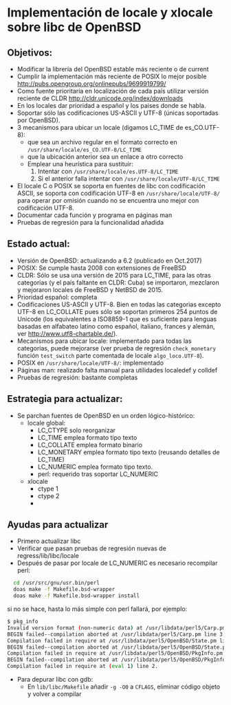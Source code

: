 Implementación de locale y xlocale sobre libc de OpenBSD
========================================================

Objetivos:
----------

- Modificar la librería del OpenBSD estable más reciente o de current
- Cumplir la implementación más reciente de POSIX lo mejor posible 
  <http://pubs.opengroup.org/onlinepubs/9699919799/>
- Como fuente prioritaria en localización de cada país utilizar versión
  reciente de CLDR <http://cldr.unicode.org/index/downloads>
- En los locales dar prioridad a español y los paises donde se habla.
- Soportar sólo las codificaciones US-ASCII y UTF-8 (únicas soportadas
  por OpenBSD).
- 3 mecanismos para ubicar un locale (digamos LC_TIME de es_CO.UTF-8):
  - que sea un archivo regular en el formato correcto en
    `/usr/share/locale/es_CO.UTF-8/LC_TIME`
  - que la ubicación anterior sea un enlace a otro correcto
  - Emplear una heurística para sustituir:
    1. Intentar con `/usr/share/locale/es.UTF-8/LC_TIME`
    2. Si el anterior falla intentar con `/usr/share/locale/UTF-8/LC_TIME`
- El locale C o POSIX se soporta en fuentes de libc con codificación
  ASCII, se soporta con codificación UTF-8 en `/usr/share/locale/UTF-8/` para 
  operar por omisión cuando no se encuentra uno mejor con codificación UTF-8.
- Documentar cada función y programa en páginas man
- Pruebas de regresión para la funcionalidad añadida

Estado actual:
--------------

- Versión de OpenBSD: actualizando a 6.2 (publicado en Oct.2017)
- POSIX: Se cumple hasta 2008 con extensiones de FreeBSD
- CLDR: Sólo se usa una versión de 2015 para LC_TIME, para las otras 
	categorias (y el país faltante en CLDR: Cuba) se importaron, 
	mezclaron y mejoraron locales de FreeBSD y NetBSD de 2015.
- Prioridad español: completa
- Codificaciones US-ASCII y UTF-8.  Bien en todas las categorias 
  excepto UTF-8 en LC_COLLATE pues sólo se soportan primeros 254 puntos 
  de Unicode (los equivalentes a ISO8859-1 que es suficiente para 
  lenguas basadas en alfabateo latino como español, italiano, frances y 
  alemán, ver http://www.utf8-chartable.de/).
- Mecanismos para ubicar locale: implementado para todas las categorias, puede
    mejorarse (ver prueba de regresión `check_monetary` función `test_switch` parte
    comentada de locale `algo_loco.UTF-8`).
- POSIX en `/usr/share/locale/UTF-8/`: implementado
- Páginas man: realizado falta manual para utilidades localedef y colldef
- Pruebas de regresión: bastante completas

Estrategia para actualizar:
---------------------------

- Se parchan fuentes de OpenBSD en un orden lógico-histórico:  
  - locale global: 
    - LC_CTYPE solo reorganizar
    - LC_TIME emplea formato tipo texto
    - LC_COLLATE emplea formato binario
    - LC_MONETARY emplea formato tipo texto (reusando detalles de LC_TIME)
    - LC_NUMERIC emplea formato tipo texto. 
    - perl: requerido tras soportar LC_NUMERIC
  - xlocale
    - ctype 1
    - ctype 2
    - 
  
Ayudas para actualizar
----------------------
- Primero actualizar libc
- Verificar que pasan pruebas de regresión nuevas de regress/lib/libc/locale
- Después de pasar por locale de LC_NUMERIC es necesario recompilar perl:
```sh
  cd /usr/src/gnu/usr.bin/perl
  doas make -f Makefile.bsd-wrapper
  doas make -f Makefile.bsd-wrapper install
  ```
  si no se hace, hasta lo más simple con perl fallará, por ejemplo:
  ```sh
  $ pkg_info                                                                                                                                             
Invalid version format (non-numeric data) at /usr/libdata/perl5/Carp.pm line 3.                                                                                 
BEGIN failed--compilation aborted at /usr/libdata/perl5/Carp.pm line 3.                                                                                         
Compilation failed in require at /usr/libdata/perl5/OpenBSD/State.pm line 86.                                                                                   
BEGIN failed--compilation aborted at /usr/libdata/perl5/OpenBSD/State.pm line 86.                                                                               
Compilation failed in require at /usr/libdata/perl5/OpenBSD/PkgInfo.pm line 22.
BEGIN failed--compilation aborted at /usr/libdata/perl5/OpenBSD/PkgInfo.pm line 22.
Compilation failed in require at (eval 1) line 2.
```
- Para depurar libc con gdb:
  - En `lib/libc/Makefile` añadir `-g -O0` a `CFLAGS`, eliminar código objeto y volver a compilar
  
